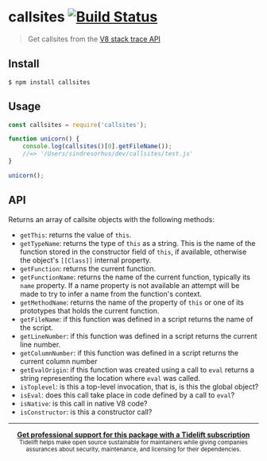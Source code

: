 # callsites [![Build Status](https://travis-ci.org/sindresorhus/callsites.svg?branch=master)](https://travis-ci.org/sindresorhus/callsites)

> Get callsites from the [V8 stack trace API](https://v8.dev/docs/stack-trace-api)


## Install

```
$ npm install callsites
```


## Usage

```js
const callsites = require('callsites');

function unicorn() {
	console.log(callsites()[0].getFileName());
	//=> '/Users/sindresorhus/dev/callsites/test.js'
}

unicorn();
```


## API

Returns an array of callsite objects with the following methods:

- `getThis`: returns the value of `this`.
- `getTypeName`: returns the type of `this` as a string. This is the name of the function stored in the constructor field of `this`, if available, otherwise the object's `[[Class]]` internal property.
- `getFunction`: returns the current function.
- `getFunctionName`: returns the name of the current function, typically its `name` property. If a name property is not available an attempt will be made to try to infer a name from the function's context.
- `getMethodName`: returns the name of the property of `this` or one of its prototypes that holds the current function.
- `getFileName`: if this function was defined in a script returns the name of the script.
- `getLineNumber`: if this function was defined in a script returns the current line number.
- `getColumnNumber`: if this function was defined in a script returns the current column number
- `getEvalOrigin`: if this function was created using a call to `eval` returns a string representing the location where `eval` was called.
- `isToplevel`: is this a top-level invocation, that is, is this the global object?
- `isEval`: does this call take place in code defined by a call to `eval`?
- `isNative`: is this call in native V8 code?
- `isConstructor`: is this a constructor call?


---

<div align="center">
	<b>
		<a href="https://tidelift.com/subscription/pkg/npm-callsites?utm_source=npm-callsites&utm_medium=referral&utm_campaign=readme">Get professional support for this package with a Tidelift subscription</a>
	</b>
	<br>
	<sub>
		Tidelift helps make open source sustainable for maintainers while giving companies<br>assurances about security, maintenance, and licensing for their dependencies.
	</sub>
</div>
